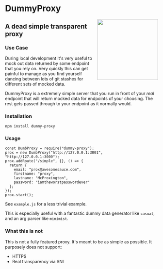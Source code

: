 # DummyProxy
<img align="right" width="200" src="https://i.imgur.com/DPrpogq.png">

## A dead simple transparent proxy

### Use Case

During local development it's very useful to mock out data returned by some endpoint that you rely on. Very quickly this can get painful to manage as you find yourself dancing between lots of git stashes for different sets of mocked data.

DummyProxy is a extremely simple server that you run in front of your *real* endpoint that will return mocked data for endpoints of your choosing. The rest gets passed through to your endpoint as it normally would.

### Installation

`npm install dummy-proxy`

### Usage

```
const DumbProxy = require("dummy-proxy");
prox = new DumbProxy("http://127.0.0.1:3001", "http://127.0.0.1:3000");
prox.addRoute("/simple", {}, () => {
  return {
    email: "prox@awesomesauce.com",
    firstname: "proxy",
    lastname: "McProxington",
    password: "iamtheworstpasswordever"
  };
});
prox.start();
```

See `example.js` for a less trivial example.

This is especially useful with a fantastic dummy data generator like `casual`, and an arg parser like `minimist`.

### What this is not

This is not a fully featured proxy. It's meant to be as simple as possible.
It purposely does not support:
- HTTPS
- Real transparency via SNI

